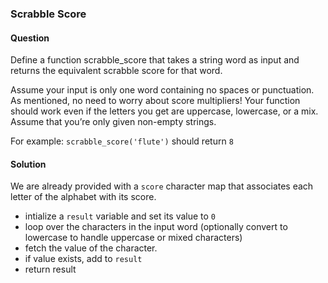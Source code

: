 ### Scrabble Score

#### Question

Define a function scrabble_score that takes a string word as input and returns the equivalent scrabble score for that word.

Assume your input is only one word containing no spaces or punctuation.
As mentioned, no need to worry about score multipliers!
Your function should work even if the letters you get are uppercase, lowercase, or a mix.
Assume that you’re only given non-empty strings.

For example: `scrabble_score('flute')` should return `8`

#### Solution

We are already provided with a `score` character map that associates each letter of the alphabet with its score.

- intialize a `result` variable and set its value to `0`
- loop over the characters in the input word (optionally convert to lowercase to handle uppercase or mixed characters)
- fetch the value of the character.
- if value exists, add to `result`
- return result
